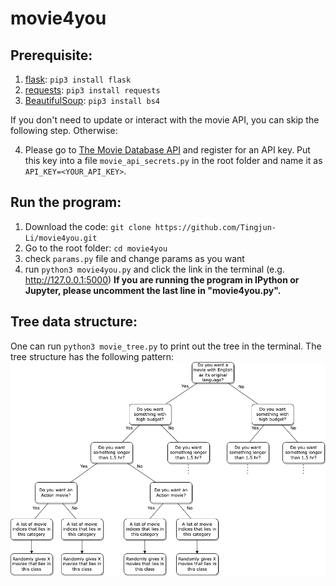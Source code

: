 # movie4you

## Prerequisite:
1. [flask](https://flask.palletsprojects.com/en/2.2.x/): `pip3 install flask`
2. [requests](https://requests.readthedocs.io/en/latest/): `pip3 install requests`
3. [BeautifulSoup](https://www.crummy.com/software/BeautifulSoup/bs4/doc/): `pip3 install bs4`

If you don't need to update or interact with the movie API, you can skip the following step. Otherwise:

4. Please go to [The Movie Database API](https://developers.themoviedb.org/3/getting-started/introduction) and register for an API key. Put this key into a file `movie_api_secrets.py` in the root folder and name it as `API_KEY=<YOUR_API_KEY>`.

## Run the program:
1. Download the code: `git clone https://github.com/Tingjun-Li/movie4you.git`
2. Go to the root folder: `cd movie4you` 
3. check `params.py` file and change params as you want
4. run `python3 movie4you.py` and click the link in the terminal (e.g. http://127.0.0.1:5000)
**If you are running the program in IPython or Jupyter, please uncomment the last line in "movie4you.py".**

## Tree data structure:
One can run `python3 movie_tree.py` to print out the tree in the terminal. The tree structure has the following pattern:
![Tree structure that stores my data](./images/507ProjTree.png)
